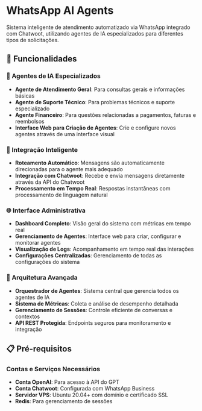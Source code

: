 # WhatsApp AI Agents

Sistema inteligente de atendimento automatizado via WhatsApp integrado com Chatwoot, utilizando agentes de IA especializados para diferentes tipos de solicitações.

## 🚀 Funcionalidades

### 🤖 Agentes de IA Especializados
- **Agente de Atendimento Geral**: Para consultas gerais e informações básicas
- **Agente de Suporte Técnico**: Para problemas técnicos e suporte especializado
- **Agente Financeiro**: Para questões relacionadas a pagamentos, faturas e reembolsos
- **Interface Web para Criação de Agentes**: Crie e configure novos agentes através de uma interface visual

### 🔄 Integração Inteligente
- **Roteamento Automático**: Mensagens são automaticamente direcionadas para o agente mais adequado
- **Integração com Chatwoot**: Recebe e envia mensagens diretamente através da API do Chatwoot
- **Processamento em Tempo Real**: Respostas instantâneas com processamento de linguagem natural

### 🌐 Interface Administrativa
- **Dashboard Completo**: Visão geral do sistema com métricas em tempo real
- **Gerenciamento de Agentes**: Interface web para criar, configurar e monitorar agentes
- **Visualização de Logs**: Acompanhamento em tempo real das interações
- **Configurações Centralizadas**: Gerenciamento de todas as configurações do sistema

### 🔧 Arquitetura Avançada
- **Orquestrador de Agentes**: Sistema central que gerencia todos os agentes de IA
- **Sistema de Métricas**: Coleta e análise de desempenho detalhada
- **Gerenciamento de Sessões**: Controle eficiente de conversas e contextos
- **API REST Protegida**: Endpoints seguros para monitoramento e integração

## 📋 Pré-requisitos

### Contas e Serviços Necessários
- **Conta OpenAI**: Para acesso à API do GPT
- **Conta Chatwoot**: Configurada com WhatsApp Business
- **Servidor VPS**: Ubuntu 20.04+ com domínio e certificado SSL
- **Redis**: Para gerenciamento de sessões